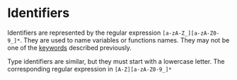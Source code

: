 # Identifiers

Identifiers are represented by the regular expression `[a-zA-Z_][a-zA-Z0-9_]*`. They are used to name variables or functions names. They may not be one of the [keywords](/lexical_structure/keywords.md) described previously.

Type identifiers are similar, but they must start with a lowercase letter. The corresponding regular expression in `[A-Z][a-zA-Z0-9_]*`
